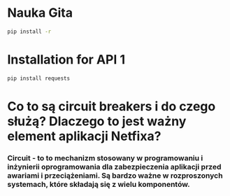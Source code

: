 # Nauka Gita

```bash
pip install -r
```
# Installation for API 1
 ```bash
pip install requests
```
# Co to są circuit breakers i do czego służą? Dlaczego to jest ważny element aplikacji Netfixa?

### Circuit - to  to mechanizm stosowany w programowaniu i inżynierii oprogramowania dla zabezpieczenia aplikacji przed awariami i przeciążeniami. Są bardzo ważne w rozproszonych systemach, które składają się z wielu komponentów.
